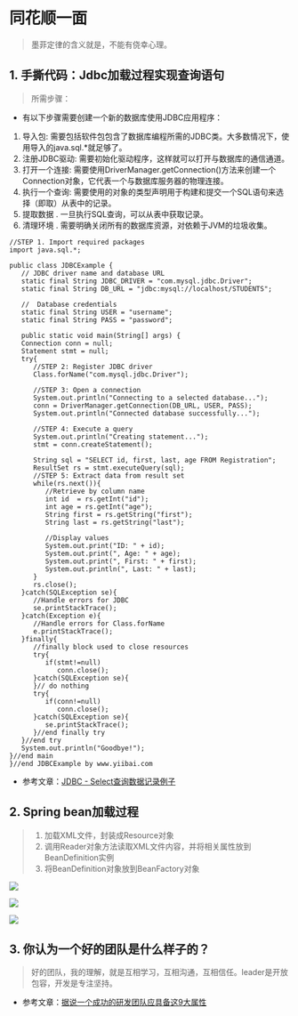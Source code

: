 # 同花顺一面

> 墨菲定律的含义就是，不能有侥幸心理。

## 1. 手撕代码：Jdbc加载过程实现查询语句

> 所需步骤：

- 有以下步骤需要创建一个新的数据库使用JDBC应用程序： 

1. 导入包: 需要包括软件包包含了数据库编程所需的JDBC类。大多数情况下，使用导入的java.sql.*就足够了。    
2. 注册JDBC驱动: 需要初始化驱动程序，这样就可以打开与数据库的通信通道。
3. 打开一个连接: 需要使用DriverManager.getConnection()方法来创建一个Connection对象，它代表一个与数据库服务器的物理连接。   
4. 执行一个查询: 需要使用的对象的类型声明用于构建和提交一个SQL语句来选择（即取）从表中的记录。
5. 提取数据 . 一旦执行SQL查询，可以从表中获取记录。   
6. 清理环境 . 需要明确关闭所有的数据库资源，对依赖于JVM的垃圾收集。   

```
//STEP 1. Import required packages
import java.sql.*;

public class JDBCExample {
   // JDBC driver name and database URL
   static final String JDBC_DRIVER = "com.mysql.jdbc.Driver";  
   static final String DB_URL = "jdbc:mysql://localhost/STUDENTS";

   //  Database credentials
   static final String USER = "username";
   static final String PASS = "password";
   
   public static void main(String[] args) {
   Connection conn = null;
   Statement stmt = null;
   try{
      //STEP 2: Register JDBC driver
      Class.forName("com.mysql.jdbc.Driver");

      //STEP 3: Open a connection
      System.out.println("Connecting to a selected database...");
      conn = DriverManager.getConnection(DB_URL, USER, PASS);
      System.out.println("Connected database successfully...");
      
      //STEP 4: Execute a query
      System.out.println("Creating statement...");
      stmt = conn.createStatement();

      String sql = "SELECT id, first, last, age FROM Registration";
      ResultSet rs = stmt.executeQuery(sql);
      //STEP 5: Extract data from result set
      while(rs.next()){
         //Retrieve by column name
         int id  = rs.getInt("id");
         int age = rs.getInt("age");
         String first = rs.getString("first");
         String last = rs.getString("last");

         //Display values
         System.out.print("ID: " + id);
         System.out.print(", Age: " + age);
         System.out.print(", First: " + first);
         System.out.println(", Last: " + last);
      }
      rs.close();
   }catch(SQLException se){
      //Handle errors for JDBC
      se.printStackTrace();
   }catch(Exception e){
      //Handle errors for Class.forName
      e.printStackTrace();
   }finally{
      //finally block used to close resources
      try{
         if(stmt!=null)
            conn.close();
      }catch(SQLException se){
      }// do nothing
      try{
         if(conn!=null)
            conn.close();
      }catch(SQLException se){
         se.printStackTrace();
      }//end finally try
   }//end try
   System.out.println("Goodbye!");
}//end main
}//end JDBCExample by www.yiibai.com
```
- 参考文章：[JDBC - Select查询数据记录例子](http://www.yiibai.com/jdbc/jdbc_select_records.html)


## 2. Spring bean加载过程

> 1. 加载XML文件，封装成Resource对象
> 2. 调用Reader对象方法读取XML文件内容，并将相关属性放到BeanDefinition实例
> 3. 将BeanDefinition对象放到BeanFactory对象

![](https://pic1.zhimg.com/754a34e03cfaa40008de8e2b9c1b815c_r.jpg)

![](http://img.bbs.csdn.net/upload/201606/01/1464750811_98595.jpg)

![](http://img.bbs.csdn.net/upload/201606/01/1464750849_208504.jpg)

## 3. 你认为一个好的团队是什么样子的？

> 好的团队，我的理解，就是互相学习，互相沟通，互相信任。leader是开放包容，开发是专注坚持。

- 参考文章：[据说一个成功的研发团队应具备这9大属性](https://zhuanlan.zhihu.com/p/27481885)